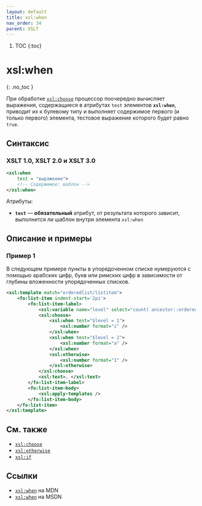 ```yaml
---
layout: default
title: xsl:when
nav_order: 34
parent: XSLT
---
```


<!-- prettier-ignore-start -->
1. TOC
{:toc}

# xsl:when
{: .no_toc }
<!-- prettier-ignore-end -->

При обработке [`xsl:choose`](/xslt/xsl-choose/) процессор поочередно вычисляет выражения, содержащиеся в атрибутах `test` элементов **`xsl:when`**, приводит их к булевому типу и выполняет содержимое первого (и только первого) элемента, тестовое выражение которого будет равно `true`.

## Синтаксис

### XSLT 1.0, XSLT 2.0 и XSLT 3.0

```xml
<xsl:when
    test = "выражение">
    <!-- Содержимое: шаблон -->
</xsl:when>
```

Атрибуты:

- **`test`** — **обязательный** атрибут, от результата которого зависит, выполнится ли шаблон внутри элемента `xsl:when`

## Описание и примеры

### Пример 1

В следующем примере пункты в упорядоченном списке нумеруются с помощью арабских цифр, букв или римских цифр в зависимости от глубины вложенности упорядоченных списков.

```xml
<xsl:template match="orderedlist/listitem">
    <fo:list-item indent-start='2pi'>
        <fo:list-item-label>
            <xsl:variable name="level" select="count( ancestor::orderedlist ) mod 3" />
            <xsl:choose>
                <xsl:when test="$level = 1">
                    <xsl:number format="i" />
                </xsl:when>
                <xsl:when test="$level = 2">
                    <xsl:number format="a" />
                </xsl:when>
                <xsl:otherwise>
                    <xsl:number format="1" />
                </xsl:otherwise>
            </xsl:choose>
            <xsl:text>. </xsl:text>
        </fo:list-item-label>
        <fo:list-item-body>
            <xsl:apply-templates />
        </fo:list-item-body>
    </fo:list-item>
</xsl:template>
```

## См. также

- [`xsl:choose`](/xslt/xsl-choose/)
- [`xsl:otherwise`](/xslt/xsl-otherwise/)
- [`xsl:if`](/xslt/xsl-if/)

## Ссылки

- [`xsl:when`](https://developer.mozilla.org/en/XSLT/when) на MDN
- [`xsl:when`](https://msdn.microsoft.com/en-us/library/ms256164.aspx) на MSDN
